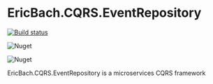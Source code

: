 # EricBach.CQRS.EventRepository
[![Build status](https://ci.appveyor.com/api/projects/status/dhygxf4jsxd28hw0?svg=true)](https://ci.appveyor.com/project/eric-bach/ericbach-cqrs-eventrepository)

![Nuget](https://img.shields.io/nuget/v/EricBach.CQRS.EventRepository)

![Nuget](https://img.shields.io/nuget/dt/EricBach.CQRS.EventRepository)

EricBach.CQRS.EventRepository is a microservices CQRS framework
